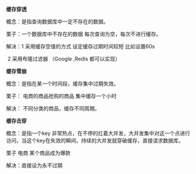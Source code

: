 **缓存穿透**

概念：是指查询数据库中一定不存在的数据。

栗子：一个数据库中不存在的数据 每次查询为空，每次不进行缓存。

解决：1 采用缓存空值的方式  设定缓存过期时间较短 比如设置60s

​          2  采用布隆过滤器  （Google  ,Redis  都可以实现）



**缓存雪崩**

概念：是指在某一个时间段，缓存集中过期失效。

栗子： 电商的商品抢购的商品 集中缓存一个小时

解决： 不同分类的商品，缓存不同周期。



**缓存击穿**

概念：是指一个key 非常热点，在不停的扛着大并发，大并发集中对这一个点进行访问，当这个key在失效的瞬间，持续的大并发就穿破缓存，直接请求数据库。

栗子  电商 某个商品成为爆款

解决：直接设为永不过期



